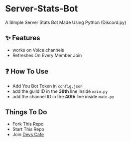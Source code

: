 # Server-Stats-Bot
A SImple Server Stats Bot Made Using Python (Discord.py)


## ✨ Features
 - works on Voice channels
 - Refreshes On Every Member Join

## ❓ How To Use
- Add You Bot Token in `config.json`
- add the guild ID in the **39th** line inside `main.py`
- add the channel ID in the **40th** line inside `main.py`

## Things To Do
- Fork This Repo
- Start This Repo
- Join [Devs Cafe](https://discord.gg/devscafe)
